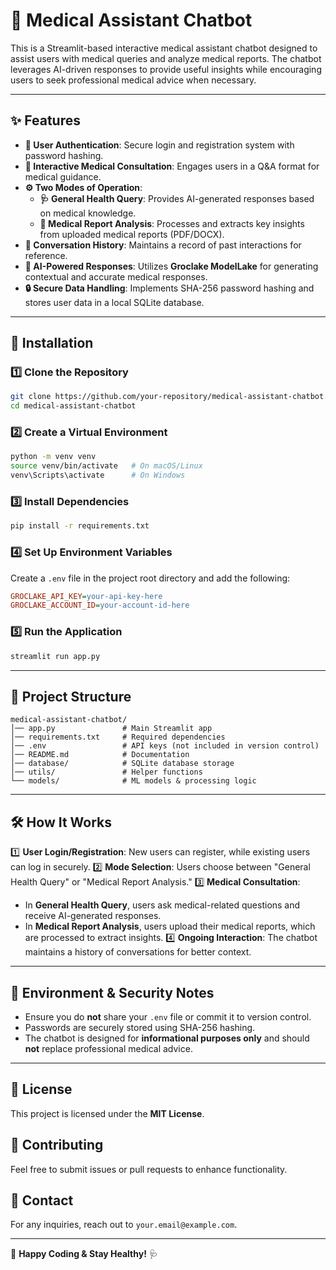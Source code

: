 # 🏥 Medical Assistant Chatbot

This is a Streamlit-based interactive medical assistant chatbot designed to assist users with medical queries and analyze medical reports. The chatbot leverages AI-driven responses to provide useful insights while encouraging users to seek professional medical advice when necessary.

---

## ✨ Features
- **🔐 User Authentication**: Secure login and registration system with password hashing.
- **💬 Interactive Medical Consultation**: Engages users in a Q&A format for medical guidance.
- **⚙️ Two Modes of Operation**:
  - **🩺 General Health Query**: Provides AI-generated responses based on medical knowledge.
  - **📄 Medical Report Analysis**: Processes and extracts key insights from uploaded medical reports (PDF/DOCX).
- **📜 Conversation History**: Maintains a record of past interactions for reference.
- **🤖 AI-Powered Responses**: Utilizes **Groclake ModelLake** for generating contextual and accurate medical responses.
- **🔒 Secure Data Handling**: Implements SHA-256 password hashing and stores user data in a local SQLite database.

---

## 🚀 Installation

### 1️⃣ Clone the Repository
```sh
git clone https://github.com/your-repository/medical-assistant-chatbot.git
cd medical-assistant-chatbot
```

### 2️⃣ Create a Virtual Environment
```sh
python -m venv venv
source venv/bin/activate   # On macOS/Linux
venv\Scripts\activate      # On Windows
```

### 3️⃣ Install Dependencies
```sh
pip install -r requirements.txt
```

### 4️⃣ Set Up Environment Variables
Create a `.env` file in the project root directory and add the following:
```ini
GROCLAKE_API_KEY=your-api-key-here
GROCLAKE_ACCOUNT_ID=your-account-id-here
```

### 5️⃣ Run the Application
```sh
streamlit run app.py
```

---

## 📂 Project Structure
```
medical-assistant-chatbot/
│── app.py               # Main Streamlit app
│── requirements.txt     # Required dependencies
│── .env                 # API keys (not included in version control)
│── README.md            # Documentation
│── database/            # SQLite database storage
│── utils/               # Helper functions
└── models/              # ML models & processing logic
```

---

## 🛠️ How It Works
1️⃣ **User Login/Registration**: New users can register, while existing users can log in securely.
2️⃣ **Mode Selection**: Users choose between "General Health Query" or "Medical Report Analysis."
3️⃣ **Medical Consultation**:
   - In **General Health Query**, users ask medical-related questions and receive AI-generated responses.
   - In **Medical Report Analysis**, users upload their medical reports, which are processed to extract insights.
4️⃣ **Ongoing Interaction**: The chatbot maintains a history of conversations for better context.

---

## 🔐 Environment & Security Notes
- Ensure you do **not** share your `.env` file or commit it to version control.
- Passwords are securely stored using SHA-256 hashing.
- The chatbot is designed for **informational purposes only** and should **not** replace professional medical advice.

---

## 📜 License
This project is licensed under the **MIT License**.

## 🤝 Contributing
Feel free to submit issues or pull requests to enhance functionality.

## 📧 Contact
For any inquiries, reach out to `your.email@example.com`.

---

🚀 **Happy Coding & Stay Healthy!** 🩺

